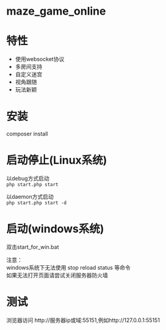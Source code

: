 maze_game_online
=======
 特性
======
 * 使用websocket协议
 * 多房间支持
 * 自定义迷宫
 * 视角跟随
 * 玩法新颖

安装
=====
composer install

启动停止(Linux系统)
=====
以debug方式启动  
```php start.php start  ```

以daemon方式启动  
```php start.php start -d ```

启动(windows系统)
======
双击start_for_win.bat  

注意：  
windows系统下无法使用 stop reload status 等命令  
如果无法打开页面请尝试关闭服务器防火墙  

测试
=======
浏览器访问 http://服务器ip或域:55151,例如http://127.0.0.1:55151

